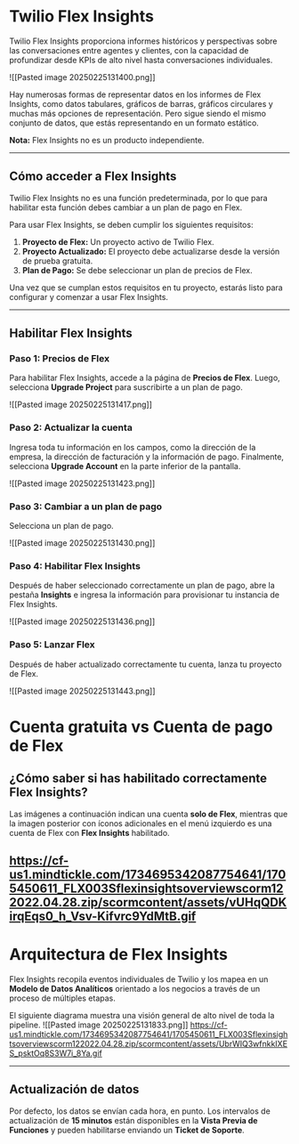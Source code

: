 # Twilio Flex Insights

Twilio Flex Insights proporciona informes históricos y perspectivas sobre las conversaciones entre agentes y clientes, con la capacidad de profundizar desde KPIs de alto nivel hasta conversaciones individuales.

![[Pasted image 20250225131400.png]]

Hay numerosas formas de representar datos en los informes de Flex Insights, como datos tabulares, gráficos de barras, gráficos circulares y muchas más opciones de representación. Pero sigue siendo el mismo conjunto de datos, que estás representando en un formato estático.

**Nota:** Flex Insights no es un producto independiente.

---

## Cómo acceder a Flex Insights

Twilio Flex Insights no es una función predeterminada, por lo que para habilitar esta función debes cambiar a un plan de pago en Flex.

Para usar Flex Insights, se deben cumplir los siguientes requisitos:

1. **Proyecto de Flex:** Un proyecto activo de Twilio Flex.
2. **Proyecto Actualizado:** El proyecto debe actualizarse desde la versión de prueba gratuita.
3. **Plan de Pago:** Se debe seleccionar un plan de precios de Flex.

Una vez que se cumplan estos requisitos en tu proyecto, estarás listo para configurar y comenzar a usar Flex Insights.

---

## Habilitar Flex Insights

### Paso 1: Precios de Flex
Para habilitar Flex Insights, accede a la página de **Precios de Flex**. Luego, selecciona **Upgrade Project** para suscribirte a un plan de pago.

![[Pasted image 20250225131417.png]]

### Paso 2: Actualizar la cuenta
Ingresa toda tu información en los campos, como la dirección de la empresa, la dirección de facturación y la información de pago. Finalmente, selecciona **Upgrade Account** en la parte inferior de la pantalla.

![[Pasted image 20250225131423.png]]

### Paso 3: Cambiar a un plan de pago
Selecciona un plan de pago.

![[Pasted image 20250225131430.png]]

### Paso 4: Habilitar Flex Insights
Después de haber seleccionado correctamente un plan de pago, abre la pestaña **Insights** e ingresa la información para provisionar tu instancia de Flex Insights.

![[Pasted image 20250225131436.png]]

### Paso 5: Lanzar Flex
Después de haber actualizado correctamente tu cuenta, lanza tu proyecto de Flex.

![[Pasted image 20250225131443.png]]


# Cuenta gratuita vs Cuenta de pago de Flex

## ¿Cómo saber si has habilitado correctamente Flex Insights?

Las imágenes a continuación indican una cuenta **solo de Flex**, mientras que la imagen posterior con íconos adicionales en el menú izquierdo es una cuenta de Flex con **Flex Insights** habilitado.


https://cf-us1.mindtickle.com/1734695342087754641/1705450611_FLX003Sflexinsightsoverviewscorm122022.04.28.zip/scormcontent/assets/vUHqQDKirqEqs0_h_Vsv-Kifvrc9YdMtB.gif
---


# Arquitectura de Flex Insights

Flex Insights recopila eventos individuales de Twilio y los mapea en un **Modelo de Datos Analíticos** orientado a los negocios a través de un proceso de múltiples etapas.

El siguiente diagrama muestra una visión general de alto nivel de toda la pipeline.
![[Pasted image 20250225131833.png]]
https://cf-us1.mindtickle.com/1734695342087754641/1705450611_FLX003Sflexinsightsoverviewscorm122022.04.28.zip/scormcontent/assets/UbrWIQ3wfnkkIXES_psktOq8S3W7i_8Ya.gif

---

## Actualización de datos

Por defecto, los datos se envían cada hora, en punto. Los intervalos de actualización de **15 minutos** están disponibles en la **Vista Previa de Funciones** y pueden habilitarse enviando un **Ticket de Soporte**.


